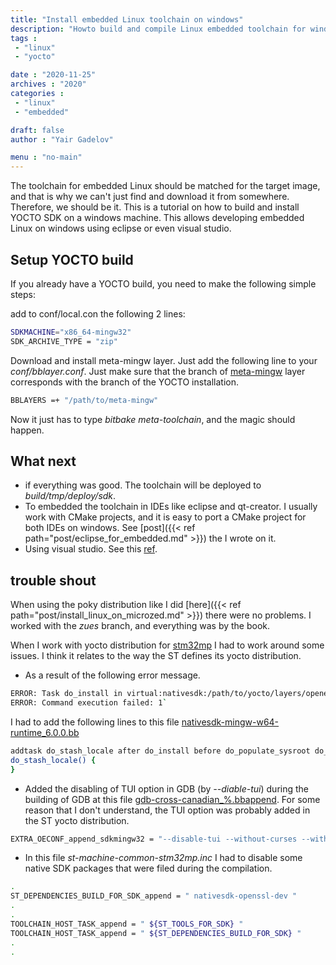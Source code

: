 ```yaml
---
title: "Install embedded Linux toolchain on windows"
description: "Howto build and compile Linux embedded toolchain for windows using Yocto and install it on eclipse or visual studio"
tags : 
 - "linux"
 - "yocto"

date : "2020-11-25"
archives : "2020"
categories : 
 - "linux"
 - "embedded"

draft: false
author : "Yair Gadelov"

menu : "no-main"
---
```

The toolchain for embedded Linux should be matched for the target image, and that is why we can't just find and download it from somewhere. Therefore, we should be it. This is a tutorial on how to build and install YOCTO SDK on a windows machine. This allows developing embedded Linux on windows using eclipse or even visual studio.

## Setup YOCTO build
If you already have a YOCTO build, you need to make the following simple steps:

add to conf/local.con the following 2 lines:
```bash
SDKMACHINE="x86_64-mingw32"
SDK_ARCHIVE_TYPE = "zip"
```

Download and install meta-mingw layer. Just add the following line to your *conf/bblayer.conf*. Just make sure that the branch of [meta-mingw](http://git.yoctoproject.org/cgit.cgi/meta-mingw) layer corresponds with the branch of the YOCTO installation.
```bash
BBLAYERS =+ "/path/to/meta-mingw"
```

Now it just has to type *bitbake meta-toolchain*, and the magic should happen.


## What next
* if everything was good. The toolchain will be deployed to *build/tmp/deploy/sdk*.
* To embedded the toolchain in IDEs like eclipse and qt-creator. I usually work with CMake projects, and it is easy to port a CMake project for both IDEs on windows. See [post]({{< ref  path="post/eclipse_for_embedded.md" >}}) the I wrote on it.
* Using visual studio. See this [ref](https://www.yoctoproject.org/learn-items/using-vs-and-vs-code-for-embedded-c-c-development/).

## trouble shout
When using the poky distribution like I did [here]({{< ref  path="post/install_linux_on_microzed.md" >}}) there were no problems. I worked with the *zues* branch, and everything was by the book.

When I work with yocto distribution for [stm32mp](https://www.st.com/en/embedded-software/stm32mp1distrib.html) I had to work around some issues. I think it relates to the way the ST defines its yocto distribution.

* As a result of the following error message.
```bash
ERROR: Task do_install in virtual:nativesdk:/path/to/yocto/layers/openembedded-core/meta/recipes-core/glibc/glibc-locale_2.31.bb depends upon non-existent task do_stash_locale in /path/yo/yocto/layers/meta-openembedded/meta-mingw/recipes-devtools/mingw-w64/nativesdk-mingw-w64-runtime_6.0.0.bb
ERROR: Command execution failed: 1`
```

I had to add the following lines to this file [nativesdk-mingw-w64-runtime_6.0.0.bb](http://git.yoctoproject.org/cgit.cgi/meta-mingw/tree/recipes-devtools/mingw-w64/nativesdk-mingw-w64-runtime_6.0.0.bb?h=dunfell) 

```bash
addtask do_stash_locale after do_install before do_populate_sysroot do_package
do_stash_locale() {
}
```

* Added the disabling of TUI option in GDB (by *--diable-tui*) during the building of GDB  at this file [gdb-cross-canadian_%.bbappend](http://git.yoctoproject.org/cgit.cgi/meta-mingw/tree/recipes-devtools/gdb/gdb-cross-canadian_%25.bbappend?h=dunfell). For some reason that I don't understand, the TUI option was probably added in the ST yocto distribution.
```bash
EXTRA_OECONF_append_sdkmingw32 = "--disable-tui --without-curses --without-system-readline --with-python=no"
```

* In this file *st-machine-common-stm32mp.inc* I had to disable some native SDK packages that were filed during the compilation.
```bash
.
ST_DEPENDENCIES_BUILD_FOR_SDK_append = " nativesdk-openssl-dev "
.
.
TOOLCHAIN_HOST_TASK_append = " ${ST_TOOLS_FOR_SDK} "
TOOLCHAIN_HOST_TASK_append = " ${ST_DEPENDENCIES_BUILD_FOR_SDK} "
.
.
```




